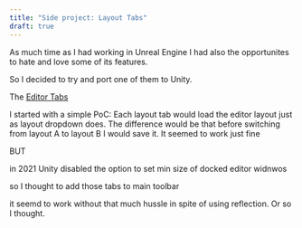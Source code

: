```yaml
---
title: "Side project: Layout Tabs"
draft: true
---
```


As much time as I had working in Unreal Engine I had also the opportunites to hate and love some of its features.

So I decided to try and port one of them to Unity.

The [Editor Tabs](https://docs.unrealengine.com/4.27/en-US/Basics/UI/InterfaceOverview/#editortabs)

I started with a simple PoC:
Each layout tab would load the editor layout just as layout dropdown does. The difference would be that before switching from layout A to layout B I would save it.
<Explain logic>
It seemed to work just fine


BUT

in 2021 Unity disabled the option to set min size of docked editor widnwos

so I thought to add those tabs to main toolbar


it seemd to work without that much hussle in spite of using reflection. Or so I thought.
